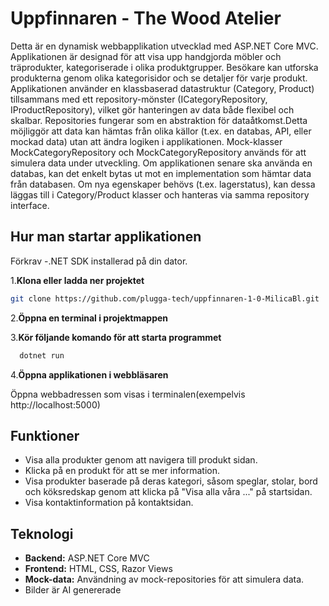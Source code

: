 # Uppfinnaren - The Wood Atelier

Detta är en dynamisk webbapplikation utvecklad med ASP.NET Core MVC. Applikationen är designad för att visa upp handgjorda möbler och träprodukter, kategoriserade i olika produktgrupper. Besökare kan utforska produkterna genom olika kategorisidor och se detaljer för varje produkt. Applikationen använder en klassbaserad datastruktur (Category, Product) tillsammans med ett repository-mönster (ICategoryRepository, IProductRepository), vilket gör hanteringen av data både flexibel och skalbar. Repositories fungerar som en abstraktion för dataåtkomst.Detta möjliggör att data kan hämtas från olika källor (t.ex. en databas, API, eller mockad data) utan att ändra logiken i applikationen. Mock-klasser MockCategoryRepository och MockCategoryRepository används för att simulera data under utveckling. Om applikationen senare ska använda en databas, kan det enkelt bytas ut mot en implementation som hämtar data från databasen. Om nya egenskaper behövs (t.ex. lagerstatus), kan dessa läggas till i Category/Product klasser och hanteras via samma repository interface.

## Hur man startar applikationen
Förkrav
 -.NET SDK installerad på din dator.
 
 1.**Klona eller ladda ner projektet**
   ```bash
   git clone https://github.com/plugga-tech/uppfinnaren-1-0-MilicaBl.git
   ````
2.**Öppna en terminal i projektmappen** 

3.**Kör följande komando för att starta programmet**
 ```bash
   dotnet run
   ````
4.**Öppna applikationen i webbläsaren**

 Öppna webbadressen som visas i terminalen(exempelvis http://localhost:5000)

## Funktioner  
- Visa alla produkter genom att navigera till produkt sidan.
- Klicka på en produkt för att se mer information.   
- Visa produkter baserade på deras kategori, såsom speglar, stolar, bord och köksredskap genom att klicka på "Visa alla våra ..." på startsidan.
- Visa kontaktinformation på kontaktsidan.

## Teknologi  
- **Backend:** ASP.NET Core MVC  
- **Frontend:** HTML, CSS, Razor Views  
- **Mock-data:** Användning av mock-repositories för att simulera data.
- Bilder är AI genererade

